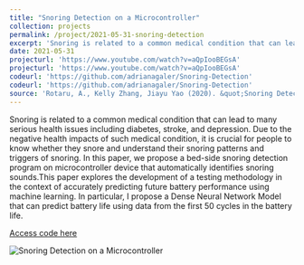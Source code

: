 ```yaml
---
title: "Snoring Detection on a Microcontroller"
collection: projects
permalink: /project/2021-05-31-snoring-detection
excerpt: 'Snoring is related to a common medical condition that can lead to many serious health issues including diabetes, stroke, and depression. Due to the negative health impacts of such medical condition, it is crucial for people to know whether they snore and understand their snoring patterns and triggers of snoring. In this paper, we propose a bed-side snoring detection program on microcontroller device that automatically identifies snoring sounds.This paper explores the development of a testing methodology in the context of accurately predicting future battery performance using machine learning. In particular, I propose a Dense Neural Network Model that can predict battery life using data from the first 50 cycles in the battery life.'
date: 2021-05-31
projecturl: 'https://www.youtube.com/watch?v=aQpIooBEGsA'
projecturl: 'https://www.youtube.com/watch?v=aQpIooBEGsA'
codeurl: 'https://github.com/adrianagaler/Snoring-Detection'
codeurl: 'https://github.com/adrianagaler/Snoring-Detection'
source: 'Rotaru, A., Kelly Zhang, Jiayu Yao (2020). &quot;Snoring Detection on a Microcontroller&quot; <i>Harvard CS249r: Tiny Machine Learning (TinyML) </i>.'
---
```

Snoring is related to a common medical condition that can lead to many serious health issues including diabetes, stroke, and depression. Due to the negative health impacts of such medical condition, it is crucial for people to know whether they snore and understand their snoring patterns and triggers of snoring. In this paper, we propose a bed-side snoring detection program on microcontroller device that automatically identifies snoring sounds.This paper explores the development of a testing methodology in the context of accurately predicting future battery performance using machine learning. In particular, I propose a Dense Neural Network Model that can predict battery life using data from the first 50 cycles in the battery life.

[Access code here](https://github.com/adrianagaler/Snoring-Detection)

![Snoring Detection on a Microcontroller](https://www.youtube.com/watch?v=aQpIooBEGsA)